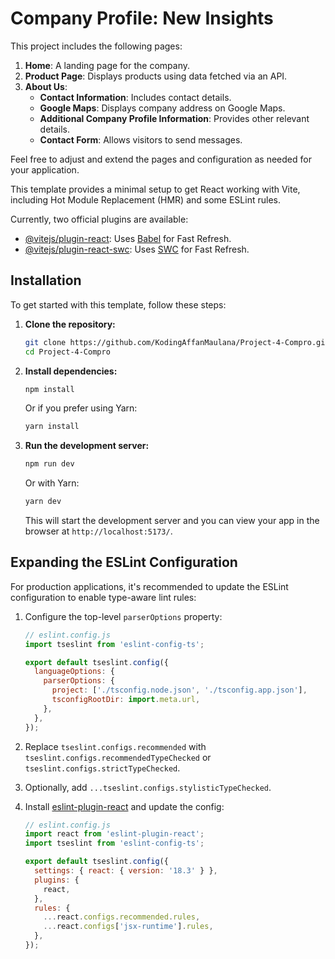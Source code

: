 # Company Profile: New Insights

This project includes the following pages:

1. **Home**: A landing page for the company.
2. **Product Page**: Displays products using data fetched via an API.
3. **About Us**:
   - **Contact Information**: Includes contact details.
   - **Google Maps**: Displays company address on Google Maps.
   - **Additional Company Profile Information**: Provides other relevant details.
   - **Contact Form**: Allows visitors to send messages.

Feel free to adjust and extend the pages and configuration as needed for your application.

This template provides a minimal setup to get React working with Vite, including Hot Module Replacement (HMR) and some ESLint rules.

Currently, two official plugins are available:

- [@vitejs/plugin-react](https://github.com/vitejs/vite-plugin-react/blob/main/packages/plugin-react/README.md): Uses [Babel](https://babeljs.io/) for Fast Refresh.
- [@vitejs/plugin-react-swc](https://github.com/vitejs/vite-plugin-react-swc): Uses [SWC](https://swc.rs/) for Fast Refresh.

## Installation

To get started with this template, follow these steps:

1. **Clone the repository:**

   ```bash
   git clone https://github.com/KodingAffanMaulana/Project-4-Compro.git
   cd Project-4-Compro
   ```

2. **Install dependencies:**

   ```bash
   npm install
   ```

   Or if you prefer using Yarn:

   ```bash
   yarn install
   ```

3. **Run the development server:**

   ```bash
   npm run dev
   ```

   Or with Yarn:

   ```bash
   yarn dev
   ```

   This will start the development server and you can view your app in the browser at `http://localhost:5173/`.

## Expanding the ESLint Configuration

For production applications, it's recommended to update the ESLint configuration to enable type-aware lint rules:

1. Configure the top-level `parserOptions` property:

   ```js
   // eslint.config.js
   import tseslint from 'eslint-config-ts';

   export default tseslint.config({
     languageOptions: {
       parserOptions: {
         project: ['./tsconfig.node.json', './tsconfig.app.json'],
         tsconfigRootDir: import.meta.url,
       },
     },
   });
   ```

2. Replace `tseslint.configs.recommended` with `tseslint.configs.recommendedTypeChecked` or `tseslint.configs.strictTypeChecked`.
3. Optionally, add `...tseslint.configs.stylisticTypeChecked`.
4. Install [eslint-plugin-react](https://github.com/jsx-eslint/eslint-plugin-react) and update the config:

   ```js
   // eslint.config.js
   import react from 'eslint-plugin-react';
   import tseslint from 'eslint-config-ts';

   export default tseslint.config({
     settings: { react: { version: '18.3' } },
     plugins: {
       react,
     },
     rules: {
       ...react.configs.recommended.rules,
       ...react.configs['jsx-runtime'].rules,
     },
   });
   ```

